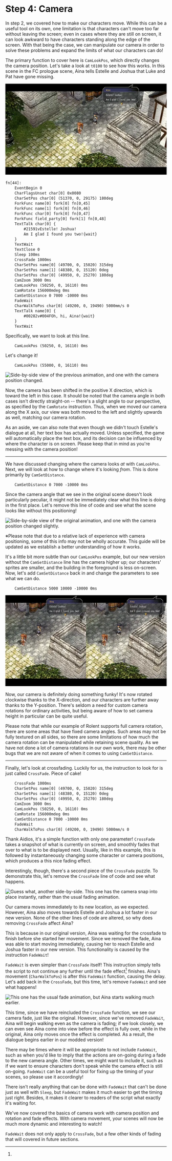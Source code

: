 # Step 4: Camera

In step 2, we covered how to make our characters move. While this can be a
useful tool on its own, one limitation is that characters can't move too far
without leaving the screen; even in cases where they are still on screen, it
can look awkward to have characters standing along the edge of the screen. With
that being the case, we can manipulate our camera in order to solve these
problems and expand the limits of what our characters can do!

The primary function to cover here is `CamLookPos`, which directly changes the camera
position. Let's take a look at `t0100` to see how this works. In this scene in
the FC prologue scene, Aina tells Estelle and Joshua that Luke and Pat have
gone missing.

![Aina calls from off-screen. The camera switches angle to show here approaching](./img/camera1.webp)

```clm
fn[44]:
	EventBegin 0
	CharFlagsUnset char[0] 0x0080
	CharSetPos char[0] (51370, 0, 29175) 180deg
	ForkFunc name[0] fork[0] fn[0,45]
	ForkFunc name[1] fork[0] fn[0,46]
	ForkFunc char[0] fork[0] fn[0,47]
	ForkFunc field_party[0] fork[1] fn[0,48]
	TextTalk char[0] {
		#21591vEstelle! Joshua!
		Am I glad I found you two!{wait}
	}
	TextWait
	TextClose 0
	Sleep 100ms
	CrossFade 1000ms
	CharSetPos name[0] (49700, 0, 15020) 315deg
	CharSetPos name[1] (48380, 0, 15120) 0deg
	CharSetPos char[0] (49950, 0, 25270) 180deg
	CamZoom 3000 0ms
	CamLookPos (50250, 0, 16110) 0ms
	CamRotate 156000mdeg 0ms
	CamSetDistance 0 7000 -10000 0ms
	FadeWait
	CharWalkToPos char[0] (49200, 0, 19490) 5000mm/s 0
	TextTalk name[0] {
		#00282v#004FOh, hi, Aina!{wait}
	}
	TextWait
```

Specifically, we want to look at this line.

```clm
	CamLookPos (50250, 0, 16110) 0ms
```

Let's change it!

```clm
	CamLookPos (55000, 0, 16110) 0ms
```

![Side-by-side view of the previous animation, and one with the camera position changed.](./img/camera2.webp)

Now, the camera has been shifted in the positive X direction, which is toward
the left in this case. It should be noted that the camera angle in both cases
isn't directly straight-on -- there's a slight angle to our perspective, as
specified by the `CamRotate` instruction. Thus, when we moved our camera along
the X axis, our view was both moved to the left and slightly upwards as well,
matching our camera rotation.

As an aside, we can also note that even though we didn't touch Estelle's
dialogue at all, her text box has actually moved. Unless specified, the game
will automatically place the text box, and its decision can be influenced by
where the character is on screen. Please keep that in mind as you're messing
with the camera position!

------

We have discussed changing where the camera looks *at* with `CamLookPos`. Next,
we will look at how to change where it's looking *from*. This is done primarily by
`CamSetDistance`.

```clm
	CamSetDistance 0 7000 -10000 0ms
```

Since the camera angle that we see in the original scene doesn't look
particularly peculiar, it might not be immediately clear what this line is
doing in the first place. Let's remove this line of code and see what the scene
looks like without this positioning!

![Side-by-side view of the original animation, and one with the camera position changed slightly.](./img/camera3.webp)

※Please note that due to a relative lack of experience with camera positioning,
some of this info may not be wholly accurate. This guide will be updated as we
establish a better understanding of how it works.

It's a little bit more subtle than our `CamLookPos` example, but our new
version without the `CamSetDistance` line has the camera higher up; our
characters' sprites are smaller, and the building in the foreground is less
on-screen. Now, let's add `CamSetDistance` back in and change the parameters to
see what we can do.

```clm
	CamSetDistance 5000 10000 -10000 0ms
```

![Again, a side-by-side view of the original animation. This one has the camera looking from over a roof.](./img/camera4.webp)

Now, our camera is definitely doing something funky! It's now rotated clockwise
thanks to the X-direction, and our characters are further away thanks to the
Y-position. There's seldom a need for custom camera rotations for ordinary
activities, but being aware of how to set camera height in particular can be
quite useful.

Please note that while our example of Rolent supports full camera rotation,
there are some areas that have fixed camera angles. Such areas may not be fully
textured on all sides, so there are some limitations of how much the camera
rotation can be manipulated while retaining scene quality. As we have not done
a lot of camera rotations in our own work, there may be other bugs that we are
not aware of when it comes to using `CamSetDistance`.

------

Finally, let's look at crossfading. Luckily for us, the instruction to look for
is just called `CrossFade`. Piece of cake!

```clm
	CrossFade 1000ms
	CharSetPos name[0] (49700, 0, 15020) 315deg
	CharSetPos name[1] (48380, 0, 15120) 0deg
	CharSetPos char[0] (49950, 0, 25270) 180deg
	CamZoom 3000 0ms
	CamLookPos (50250, 0, 16110) 0ms
	CamRotate 156000mdeg 0ms
	CamSetDistance 0 7000 -10000 0ms
	FadeWait
	CharWalkToPos char[0] (49200, 0, 19490) 5000mm/s 0
```

Thank Aidios, it's a simple function with only one parameter! `CrossFade` takes
a snapshot of what is currently on screen, and smoothly fades that over to what
is to be displayed next. Usually, like in this example, this is followed by
instantaneously changing some character or camera positions, which produces a
this nice fading effect.

Interestingly, though, there's a second piece of the `CrossFade` puzzle. To
demonstrate this, let's remove the `CrossFade` line of code and see what
happens.

![Guess what, another side-by-side. This one has the camera snap into place instantly, rather than the usual fading animation.](./img/camera5.webp)

Our camera moves immediately to its new location, as we expected. However, Aina
also moves towards Estelle and Joshua a lot faster in our new version. None of
the other lines of code are altered, so why does removing `CrossFade` affect Aina?

This is because in our original version, Aina was waiting for the crossfade to
finish before she started her movement. Since we removed the fade, Aina was
able to start moving immediately, causing her to reach Estelle and Joshua
faster in our new version. This functionality is caused by the instruction
`FadeWait`!

`FadeWait` is even simpler than `CrossFade` itself! This instruction simply
tells the script to not continue any further until the fade effect[^fade] finishes.
Aina's movement (`CharWalkToPos`) is after this `FadeWait` function, causing
the delay. Let's add back in the `CrossFade`, but this time, let's remove
`FadeWait` and see what happens!

![This one has the usual fade animation, but Aina starts walking much earlier.](./img/camera6.webp)

This time, since we have reincluded the `CrossFade` function, we see our camera
fade, just like the original. However, since we've removed `FadeWait`, Aina
will begin walking even as the camera is fading; if we look closely, we can
even see Aina come into view before the effect is fully over, while in the
original, Aina only moves once the effect is completed. As a result, the
dialogue begins earlier in our modded version!

There may be times where it will be appropriate to not include `FadeWait`, such
as when you'd like to imply that the actions are on-going during a fade to the
new camera angle. Other times, we might want to include it, such as if we want
to ensure characters don't speak while the camera effect is still on-going.
`FadeWait` can be a useful tool for fixing up the timing of your scenes, so
please use it accordingly!

There isn't really anything that can be done with `FadeWait` that can't be done
just as well with `Sleep`, but `FadeWait` makes it much easier to get the
timing just right. Besides, it makes it clearer to readers of the script what
exactly it's waiting for.

We've now covered the basics of camera work with camera position and rotation
and fade effects. With camera movement, your scenes will now be much more
dynamic and interesting to watch!

[^fade]:
  `FadeWait` does not only apply to `CrossFade`, but a few other kinds of fading that
  will covered in future sections.
